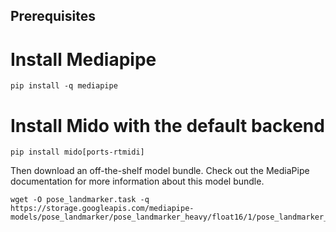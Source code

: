 ## Prerequisites 

# Install Mediapipe
```
pip install -q mediapipe
```
# Install Mido with the default backend
```
pip install mido[ports-rtmidi]
```
Then download an off-the-shelf model bundle. Check out the MediaPipe documentation for more information about this model bundle.

```
wget -O pose_landmarker.task -q https://storage.googleapis.com/mediapipe-models/pose_landmarker/pose_landmarker_heavy/float16/1/pose_landmarker_heavy.task
```
